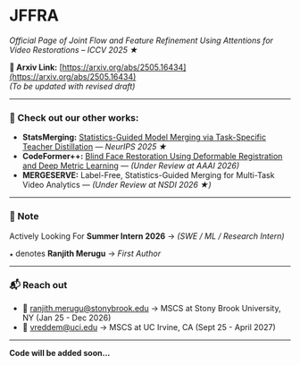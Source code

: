 # JFFRA  
*Official Page of Joint Flow and Feature Refinement Using Attentions for Video Restorations – ICCV 2025 ★* 

**📄 Arxiv Link:** [https://arxiv.org/abs/2505.16434](https://arxiv.org/abs/2505.16434)  
*(To be updated with revised draft)*  

---

### 🔬 Check out our other works:

- **StatsMerging:** [Statistics-Guided Model Merging via Task-Specific Teacher Distillation](https://arxiv.org/abs/2506.04567) — *NeurIPS 2025 ★*  
- **CodeFormer++:** [Blind Face Restoration Using Deformable Registration and Deep Metric Learning](https://arxiv.org/abs/2510.04410) — *(Under Review at AAAI 2026)*  
- **MERGESERVE:** Label-Free, Statistics-Guided Merging for Multi-Task Video Analytics — *(Under Review at NSDI 2026 ★)*  

---

### 🧠 Note  
Actively Looking For **Summer Intern 2026** → *(SWE / ML / Research Intern)*  

`★` denotes **Ranjith Merugu** → *First Author*  

---

### 📬 Reach out  
- 📧 [ranjith.merugu@stonybrook.edu](mailto:ranjith.merugu@stonybrook.edu)  -> MSCS at Stony Brook University, NY (Jan 25 - Dec 2026) 
- 📧 [vreddem@uci.edu](mailto:vreddem@uci.edu)  -> MSCS at UC Irvine, CA (Sept 25 - April 2027)

---

**Code will be added soon...**
